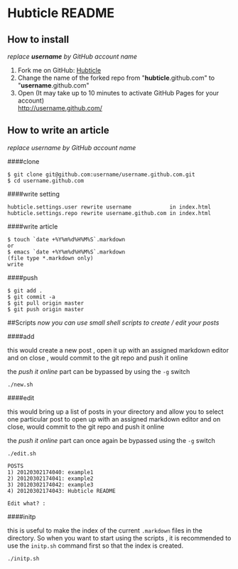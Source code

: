 # Hubticle README

## How to install
*replace **username** by GitHub account name*  
  
1. Fork me on GitHub: [Hubticle](https://github.com/hubticle/hubticle.github.com/) 
2. Change the name of the forked repo from "**hubticle**.github.com" to "**username**.github.com"  
3. Open (It may take up to 10 minutes to activate GitHub Pages for your account)  
    http://username.github.com/  

## How to write an article
*replace username by GitHub account name*  
  
####clone  
  
    $ git clone git@github.com:username/username.github.com.git
    $ cd username.github.com

####write setting  
  
    hubticle.settings.user rewrite username            in index.html
    hubticle.settings.repo rewrite username.github.com in index.html

####write article  
  
    $ touch `date +%Y%m%d%H%M%S`.markdown
    or
    $ emacs `date +%Y%m%d%H%M%S`.markdown
    (file type *.markdown only)
    write

####push  
  
    $ git add .
    $ git commit -a
    $ git pull origin master
    $ git push origin master


##Scripts
*now you can use small shell scripts to create / edit your posts*

####add

this would create a new post , open it up with an assigned markdown editor and on close , would commit to the git repo and push it online

the *push it online* part can be bypassed by using the `-g` switch

	./new.sh
	

####edit

this would bring up a list of posts in your directory and allow you to select one particular post to open up with an assigned markdown editor and on close, would commit to the git repo and push it online

the *push it online* part can once again be bypassed using the `-g` switch

```
./edit.sh

POSTS
1) 20120302174040: example1
2) 20120302174041: example2
3) 20120302174042: example3
4) 20120302174043: Hubticle README

Edit what? :
```

####initp

this is useful to make the index of the current `.markdown` files in the directory. So when you want to start using the scripts , it is recommended to use the `initp.sh` command first so that the index is created.

	./initp.sh